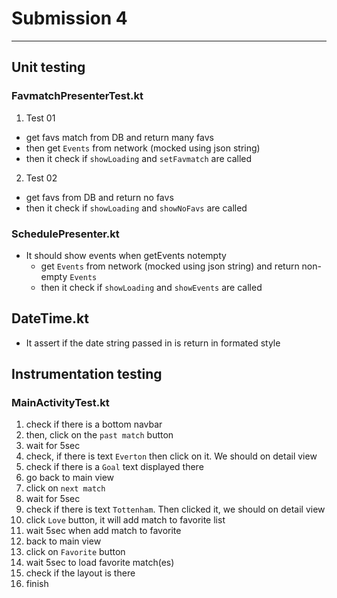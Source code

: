 # Submission 4
---

## Unit testing
### FavmatchPresenterTest.kt
1. Test 01
- get favs match from DB and return many favs
- then get `Events` from network (mocked using json string)
- then it check if `showLoading` and `setFavmatch` are called

2. Test 02
- get favs from DB and return no favs
- then it check if `showLoading` and `showNoFavs` are called
  
### SchedulePresenter.kt
- It should show events when getEvents notempty
  - get `Events` from network (mocked using json string) and return non-empty `Events`
  - then it check if `showLoading` and `showEvents` are called

## DateTime.kt
- It assert if the date string passed in is return in formated style

## Instrumentation testing
### MainActivityTest.kt
1. check if there is a bottom navbar
2. then, click on the `past match` button
3. wait for 5sec
4. check, if there is text `Everton` then click on it. We should on detail view
5. check if there is a `Goal` text displayed there
6. go back to main view
7. click on `next match`
8. wait for 5sec
9. check if there is text `Tottenham`. Then clicked it, we should on detail view
10. click `Love` button, it will add match to favorite list
11. wait 5sec when add match to favorite
12. back to main view
13. click on `Favorite` button
14. wait 5sec to load favorite match(es)
15. check if the layout is there
16. finish
